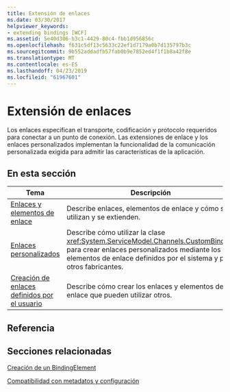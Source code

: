 ```yaml
---
title: Extensión de enlaces
ms.date: 03/30/2017
helpviewer_keywords:
- extending bindings [WCF]
ms.assetid: 5e40d306-b3c1-4429-80c4-fbb1d956856c
ms.openlocfilehash: f631c5df13c5633c22ef1d7179a0b7d135797b3c
ms.sourcegitcommit: 9b552addadfb57fab0b9e7852ed4f1f1b8a42f8e
ms.translationtype: MT
ms.contentlocale: es-ES
ms.lasthandoff: 04/23/2019
ms.locfileid: "61967601"
---
```

# <a name="extending-bindings"></a>Extensión de enlaces
Los enlaces especifican el transporte, codificación y protocolo requeridos para conectar a un punto de conexión. Las extensiones de enlace y los enlaces personalizados implementan la funcionalidad de la comunicación personalizada exigida para admitir las características de la aplicación.  
  
## <a name="in-this-section"></a>En esta sección  
  
|Tema|Descripción|  
|-----------|-----------------|  
|[Enlaces y elementos de enlace](../../../../docs/framework/wcf/extending/bindings-and-binding-elements.md)|Describe enlaces, elementos de enlace y cómo se utilizan y se extienden.|  
|[Enlaces personalizados](../../../../docs/framework/wcf/extending/custom-bindings.md)|Describe cómo utilizar la clase <xref:System.ServiceModel.Channels.CustomBinding> para crear enlaces personalizados mediante los elementos de enlace definidos por el sistema y por otros fabricantes.|  
|[Creación de enlaces definidos por el usuario](../../../../docs/framework/wcf/extending/creating-user-defined-bindings.md)|Describe cómo crear los enlaces y elementos de enlace que pueden utilizar otros.|  
  
## <a name="reference"></a>Referencia  
  
## <a name="related-sections"></a>Secciones relacionadas  
 [Creación de un BindingElement](../../../../docs/framework/wcf/extending/creating-a-bindingelement.md)  
  
 [Compatibilidad con metadatos y configuración](../../../../docs/framework/wcf/extending/configuration-and-metadata-support.md)
